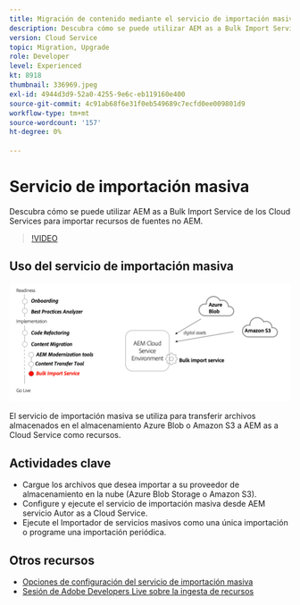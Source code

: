 ```yaml
---
title: Migración de contenido mediante el servicio de importación masiva
description: Descubra cómo se puede utilizar AEM as a Bulk Import Service de los Cloud Services para importar recursos de fuentes no AEM.
version: Cloud Service
topic: Migration, Upgrade
role: Developer
level: Experienced
kt: 8918
thumbnail: 336969.jpeg
exl-id: 4944d3d9-52a0-4255-9e6c-eb119160e400
source-git-commit: 4c91ab68f6e31f0eb549689c7ecfd0ee009801d9
workflow-type: tm+mt
source-wordcount: '157'
ht-degree: 0%

---
```


# Servicio de importación masiva

Descubra cómo se puede utilizar AEM as a Bulk Import Service de los Cloud Services para importar recursos de fuentes no AEM.

>[!VIDEO](https://video.tv.adobe.com/v/336969?quality=12&learn=on)

## Uso del servicio de importación masiva

![Ciclo de vida del servicio de importación masiva](../assets/bulk-import-service.png)

El servicio de importación masiva se utiliza para transferir archivos almacenados en el almacenamiento Azure Blob o Amazon S3 a AEM as a Cloud Service como recursos.

## Actividades clave

+ Cargue los archivos que desea importar a su proveedor de almacenamiento en la nube (Azure Blob Storage o Amazon S3).
+ Configure y ejecute el servicio de importación masiva desde AEM servicio Autor as a Cloud Service.
+ Ejecute el Importador de servicios masivos como una única importación o programe una importación periódica.

## Otros recursos

+ [Opciones de configuración del servicio de importación masiva](https://experienceleague.adobe.com/docs/experience-manager-cloud-service/content/assets/manage/add-assets.html#configure-bulk-ingestor-tool)
+ [Sesión de Adobe Developers Live sobre la ingesta de recursos](https://experienceleague.adobe.com/docs/adobe-developers-live-events/events/2021/feb2021/asset-bulk-ingestion.html)

